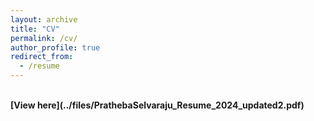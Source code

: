 ```yaml
---
layout: archive
title: "CV"
permalink: /cv/
author_profile: true
redirect_from:
  - /resume
---
```

<br>
<b>[View here](../files/PrathebaSelvaraju_Resume_2024_updated2.pdf)</b><br>
<br>
<br>



<!-- Talks
======
   {% include base_path %}
  <ul>{% for post in site.talks %}
    {% include archive-single-talk-cv.html %}
  {% endfor %}</ul>
  
Teaching
======
  <ul>{% for post in site.teaching %}
    {% include archive-single-cv.html %}
  {% endfor %}</ul> -->
  
<!-- Service and leadership
======
* Currently signed in to 43 different slack teams -->
